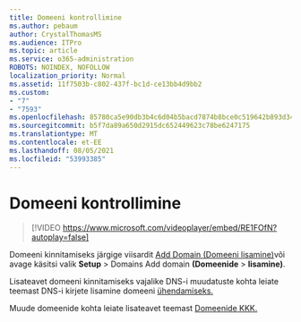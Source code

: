 ```yaml
---
title: Domeeni kontrollimine
ms.author: pebaum
author: CrystalThomasMS
ms.audience: ITPro
ms.topic: article
ms.service: o365-administration
ROBOTS: NOINDEX, NOFOLLOW
localization_priority: Normal
ms.assetid: 11f7503b-c802-437f-bc1d-ce13bb4d9bb2
ms.custom:
- "7"
- "7593"
ms.openlocfilehash: 85780ca5e90db3b4c6d04b5bacd7874b8bce0c519642b893d34bc873dc689c83
ms.sourcegitcommit: b5f7da89a650d2915dc652449623c78be6247175
ms.translationtype: MT
ms.contentlocale: et-EE
ms.lasthandoff: 08/05/2021
ms.locfileid: "53993385"
---
```

# <a name="verify-your-domain"></a>Domeeni kontrollimine

> [!VIDEO https://www.microsoft.com/videoplayer/embed/RE1FOfN?autoplay=false]

Domeeni kinnitamiseks järgige viisardit [Add Domain (Domeeni lisamine)](https://admin.microsoft.com/Adminportal#/Domains/Wizard)või avage käsitsi valik **Setup**  >  Domains Add domain **(Domeenide**  >  **lisamine)**.

Lisateavet domeeni kinnitamiseks vajalike DNS-i muudatuste kohta leiate teemast DNS-i kirjete lisamine domeeni [ühendamiseks.](https://docs.microsoft.com/microsoft-365/admin/get-help-with-domains/create-dns-records-at-any-dns-hosting-provider)

Muude domeenide kohta leiate lisateavet teemast [Domeenide KKK.](https://docs.microsoft.com/microsoft-365/admin/setup/domains-faq)
